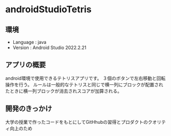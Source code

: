 # androidStudioTetris
## 環境

- Language : java
- Version : Android Studio 2022.2.21

## アプリの概要
android環境で使用できるテトリスアプリです。
３個のボタンで左右移動と回転操作を行う。
ルールは一般的なテトリスと同じで横一列にブロックが配置されたときに横一列ブロックが消去されスコアが加算される。

## 開発のきっかけ
大学の授業で作ったコードをもとにしてGitHhubの習得とプロダクトのクオリティ向上のため



